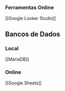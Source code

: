 

### Ferramentas Online
[[Google Looker Studio]]

## Bancos de Dados
### Local
[[MariaDB]]
### Online
[[Google Sheets]]
